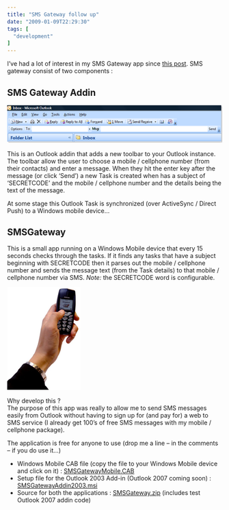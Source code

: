 ```yaml
---
title: "SMS Gateway follow up"
date: "2009-01-09T22:29:30"
tags: [
  "development"
]
---
```

I’ve had a lot of interest in my SMS Gateway app since [this post](SMS-Gateway-using-WM6-and-ActiveSync). SMS gateway consist of two components :

## SMS Gateway Addin

![image](/assets/images/sms-gateway-follow-up-image_thumb_1.png)  

This is an Outlook addin that adds a new toolbar to your Outlook instance. The toolbar allow the user to choose a mobile / cellphone number (from their contacts) and enter a message. When they hit the enter key after the message (or click ‘Send’) a new Task is created when has a subject of ‘SECRETCODE’ and the mobile / cellphone number and the details being the text of the message.

At some stage this Outlook Task is synchronized (over ActiveSync / Direct Push) to a Windows mobile device…

## SMSGateway 

This is a small app running on a Windows Mobile device that every 15 seconds checks through the tasks. If it finds any tasks that have a subject beginning with SECRETCODE then it parses out the mobile / cellphone number and sends the message text (from the Task details) to that mobile / cellphone number via SMS. *Note:* the SECRETCODE word is configurable.

![image](/assets/images/sms-gateway-follow-up-image_thumb.png)

Why develop this ?  
The purpose of this app was really to allow me to send SMS messages easily from Outlook without having to sign up for (and pay for) a web to SMS service (I already get 100’s of free SMS messages with my mobile / cellphone package).

The application is free for anyone to use (drop me a line – in the comments – if you do use it…)

- Windows Mobile CAB file (copy the file to your Windows Mobile device and click on it) : [SMSGatewayMobile.CAB](/assets/files/smsgateway/smsgatewaymobile.cab)  
- Setup file for the Outlook 2003 Add-in (Outlook 2007 coming soon) : [SMSGatewayAddin2003.msi](/assets/files/smsgateway/smsgatewayaddin2003.msi)  
- Source for both the applications : [SMSGateway.zip](/assets/files/smsgateway/smsgateway.zip) (includes test Outlook 2007 addin code)
